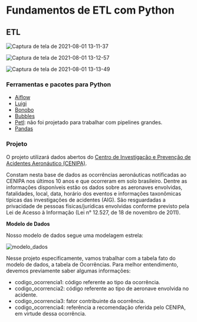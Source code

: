 # Fundamentos de ETL com Python

## ETL

![Captura de tela de 2021-08-01 13-11-37](https://user-images.githubusercontent.com/52939036/127777881-26d470e1-1987-48d5-8a43-f23799c014ff.png)

![Captura de tela de 2021-08-01 13-12-57](https://user-images.githubusercontent.com/52939036/127777910-5482f6b0-cd73-41e2-812e-e772278fd1f4.png)

![Captura de tela de 2021-08-01 13-13-49](https://user-images.githubusercontent.com/52939036/127777965-f953bae9-acfe-46f1-a482-a4ec48bb65f8.png)

### Ferramentas e pacotes para Python

* [Aiflow](http://airflow.apache.org/)
* [Luigi](https://luigi.readthedocs.io/en/stable)
* [Bonobo](https://www.bonobo-project.org/)
* [Bubbles](http://bubbles.databrewery.org/)
* [Petl](https://petl.readthedocs.io/en/stable/): não foi projetado para trabalhar com pipelines grandes.
* [Pandas](https://pandas.pydata.org/)


### Projeto

O projeto utilizará dados abertos do [Centro de Investigação e Prevenção de Acidentes Aeronáutico (CENIPA)](https://dados.gov.br/dataset/ocorrencias-aeronauticas-da-aviacao-civil-brasileira).

Constam nesta base de dados as ocorrências aeronáuticas notificadas ao CENIPA nos últimos 10 anos e que ocorreram em solo brasileiro. Dentre as informações disponíveis estão os dados sobre as aeronaves envolvidas, fatalidades, local, data, horário dos eventos e informações taxonômicas típicas das investigações de acidentes (AIG). São resguardadas a privacidade de pessoas físicas/jurídicas envolvidas conforme previsto pela Lei de Acesso à Informação (Lei n° 12.527, de 18 de novembro de 2011).

**Modelo de Dados**

Nosso modelo de dados segue uma modelagem estrela:

![modelo_dados](https://user-images.githubusercontent.com/52939036/127779683-825a4152-635c-447a-a717-65d055483838.png)

Nesse projeto especificamente, vamos trabalhar com a tabela fato do modelo de dados, a tabela de Ocorrências. Para melhor entendimento, devemos previamente saber algumas informações:

* codigo_ocorrencia1: código referente ao tipo da ocorrência.
* codigo_ocorrencia2: código referente ao tipo de aeronave envolvida no acidente.
* codigo_ocorrencia3: fator contribuinte da ocorrência.
* codigo_ocorrencia4: referência a recomendação oferida pelo CENIPA, em virtude dessa ocorrência.